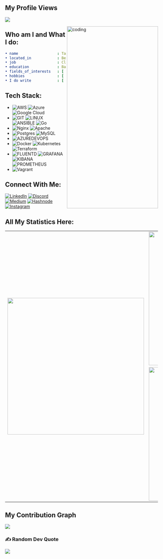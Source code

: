 ## My Profile Views
<p align="left"> <img src="https://komarev.com/ghpvc/?username=gtamilvanan17&label=Profile%20views&color=0e75b6&style=flat%22%20alt=%22Tamilvanan%20Gowran" /> </p>
<img align="right" alt="coding" width="300" height="600" src="https://spotify-recently-played-readme.vercel.app/api?user=11147618695&count=10">


## Who am I and What I do:
```yaml
• name                  : Tamilvanan Gowran
• located_in            : Bengaluru
• job                   : Cloud and Devops Engineer
• education             : Bachelor's in Computer science and Engineering
• fields_of_interests   : [ "Devops", "Cloud Computing" ]
• hobbies               : [ "Music", "Music", "Music - all the time" ]
• I do write            : [  "Dockerfile", "YAML", "Pipelines", "Markdown" ]
```

## Tech Stack:
* ![AWS](https://img.shields.io/badge/AWS-%23FF9900.svg?style=flat&logo=amazon-aws&logoColor=white) ![Azure](https://img.shields.io/badge/Azure-%230072C6.svg?style=flat&logo=microsoftazure&logoColor=white) ![Google Cloud](https://img.shields.io/badge/GoogleCloud-%234285F4.svg?style=flat&logo=google-cloud&logoColor=white) <br>
* ![GIT](https://img.shields.io/badge/Git-fc6d26?style=flat&logo=git&logoColor=white) ![LINUX](https://img.shields.io/badge/Linux-FCC624?style=flat&logo=linux&logoColor=black) ![ANSIBLE](https://img.shields.io/badge/Ansible-%231A1918.svg?style=flat&logo=ansible&logoColor=white) ![Go](https://img.shields.io/badge/GO-%2300ADD8.svg?style=flat&logo=go&logoColor=white) <br>
* ![Nginx](https://img.shields.io/badge/Nginx-%23009639.svg?style=flat&logo=nginx&logoColor=white) ![Apache](https://img.shields.io/badge/Apache-%23D42029.svg?style=flat&logo=apache&logoColor=white) <br>
* ![Postgres](https://img.shields.io/badge/Postgres-%23316192.svg?style=flat&logo=postgresql&logoColor=white) ![MySQL](https://img.shields.io/badge/MySql-%2300000f.svg?style=flat&logo=mysql&logoColor=white) <br>
* ![AZUREDEVOPS](https://img.shields.io/badge/AzureDevops-0078D7.svg?style=flat&logo=azuredevops&logoColor=white&color=%230078D7) <br>
* ![Docker](https://img.shields.io/badge/Docker-%230db7ed.svg?style=flat&logo=docker&logoColor=white) ![Kubernetes](https://img.shields.io/badge/Kubernetes-%23326ce5.svg?style=flat&logo=kubernetes&logoColor=white) ![Terraform](https://img.shields.io/badge/Terraform-%235835CC.svg?style=flat&logo=terraform&logoColor=white) <br>
* ![FLUENTD](https://img.shields.io/badge/Fluentd-0E83C8.svg?style=flat&logo=fluentd&logoColor=white&color=%230E83C8) ![GRAFANA](https://img.shields.io/badge/Grafana-F46800.svg?style=flat&logo=grafana&logoColor=white&color=%23F46800) ![KIBANA](https://img.shields.io/badge/Kibana-005571.svg?style=flat&logo=kibana&logoColor=white&color=%23005571) ![PROMETHEUS](https://img.shields.io/badge/Prometheus-E6522C.svg?style=flat&logo=prometheus&logoColor=white&color=%23E6522C) <br>
* ![Vagrant](https://img.shields.io/badge/Vagrant-%231563FF.svg?style=flat&logo=vagrant&logoColor=white) <br>


## Connect With Me:
[![LinkedIn](https://img.shields.io/badge/LinkedIn-%230077B5.svg?logo=linkedin&logoColor=white)](https://linkedin.com/in/gtamilvanan17)
[![Discord](https://img.shields.io/badge/Discord-%237289DA.svg?logo=discord&logoColor=white)](https://discord.gg/8pDBg6HWKg)  [![Medium](https://img.shields.io/badge/Medium-12100E?logo=medium&logoColor=white)](https://cdops1official.medium.com/) [![Hashnode](https://img.shields.io/badge/Hashnode-0078D6?logo=hashnode&logoColor=white)](https://cdops1official.hashnode.dev) [![Instagram](https://img.shields.io/badge/Instagram-%23E4405F.svg?logo=Instagram&logoColor=white)](https://instagram.com/gtamilvanan17)


## All My Statistics Here:
<table border="0" align="center">
    <tr>
        <td align="center" width="450" rowspan="3" border="0">
            <img src="https://github-readme-stats.vercel.app/api/top-langs/?username=gtamilvanan17&langs_count=12&theme=radical&border_radius=20&layout=pie" width="450" />
        </td>        
        <td align="center" width="440" border="0">
            <img src="https://github-readme-stats.vercel.app/api?username=gtamilvanan17&show_icons=true&theme=radical&show=reviews,prs_merged,prs_merged_percentage&border_radius=20" alt="robhimslf's GitHub Stats" width="440" />
        </td>
    </tr>
    <tr></tr>
    <tr>
        <td align="center" width="440" border="0">
            <img src="https://github-profile-trophy.vercel.app/?username=gtamilvanan17&title=MultiLanguage,Repositories,Commits,PullRequest,Stars,Followers,Issues,Experience&column=4&row=2&theme=radical&border_radius=20" alt="robhimslf's Top Languages" width="440" />
        </td>
    </tr>
</table>


## My Contribution Graph
<a href="https://github.com/gtamilvanan17">
   <img src="https://github-readme-activity-graph.vercel.app/graph?username=gtamilvanan17&theme=rogue&radius=20"/>

  </a>


### ✍️ Random Dev Quote
![](https://quotes-github-readme.vercel.app/api?type=horizontal&theme=radical&border=true)
